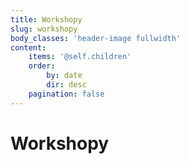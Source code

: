 ```yaml
---
title: Workshopy
slug: workshopy
body_classes: 'header-image fullwidth'
content:
    items: '@self.children'
    order:
        by: date
        dir: desc
    pagination: false
---
```


# Workshopy
